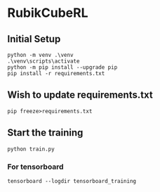 # RubikCubeRL
## Initial Setup
```
python -m venv .\venv
.\venv\scripts\activate
python -m pip install --upgrade pip
pip install -r requirements.txt
```

## Wish to update requirements.txt
```
pip freeze>requirements.txt
```

## Start the training
```
python train.py
```

### For tensorboard
```
tensorboard --logdir tensorboard_training
```